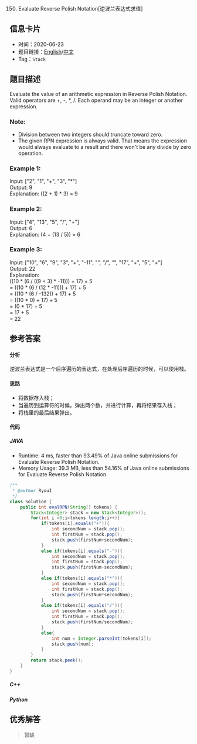150. Evaluate Reverse Polish Notation[逆波兰表达式求值]

## 信息卡片
* 时间：2020-06-23
* 题目链接：[English](https://leetcode.com/problems/evaluate-reverse-polish-notation/)/[中文](https://leetcode-cn.com/problems/evaluate-reverse-polish-notation/)
* Tag：`Stack`


## 题目描述
Evaluate the value of an arithmetic expression in Reverse Polish Notation.   
Valid operators are +, -, *, /. Each operand may be an integer or another expression.   

### Note: 
* Division between two integers should truncate toward zero.
* The given RPN expression is always valid. That means the expression would always evaluate to a result and there won't be any divide by zero operation.

### Example 1:
Input: ["2", "1", "+", "3", "*"]   
Output: 9   
Explanation: ((2 + 1) * 3) = 9   

### Example 2:
Input: ["4", "13", "5", "/", "+"]   
Output: 6   
Explanation: (4 + (13 / 5)) = 6   

### Example 3:
Input: ["10", "6", "9", "3", "+", "-11", "*", "/", "*", "17", "+", "5", "+"]   
Output: 22   
Explanation:   
  ((10 * (6 / ((9 + 3) * -11))) + 17) + 5   
= ((10 * (6 / (12 * -11))) + 17) + 5   
= ((10 * (6 / -132)) + 17) + 5   
= ((10 * 0) + 17) + 5   
= (0 + 17) + 5   
= 17 + 5   
= 22   

## 参考答案   

#### 分析
逆波兰表达式是一个后序遍历的表达式，在处理后序遍历的时候，可以使用栈。

#### 思路
* 将数据存入栈；
* 当遍历到运算符的时候，弹出两个数，并进行计算，再将结果存入栈；
* 将栈里的最后结果弹出。


#### 代码

##### JAVA

* Runtime: 4 ms, faster than 93.49% of Java online submissions for Evaluate Reverse Polish Notation.
* Memory Usage: 39.3 MB, less than 54.16% of Java online submissions for Evaluate Reverse Polish Notation.

```Java
/**
 * @author RyuuI
 */
class Solution {
    public int evalRPN(String[] tokens) {
    	Stack<Integer> stack = new Stack<Integer>();
    	for(int i =0;i<tokens.length;i++){
    		if(tokens[i].equals("+")){
    			int secondNum = stack.pop();
    			int firstNum = stack.pop();
    			stack.push(firstNum+secondNum);
    		}
    		else if(tokens[i].equals("-")){
    			int secondNum = stack.pop();
    			int firstNum = stack.pop();
    			stack.push(firstNum-secondNum);
    		}
    		else if(tokens[i].equals("*")){
    			int secondNum = stack.pop();
    			int firstNum = stack.pop();
    			stack.push(firstNum*secondNum);
    		}
    		else if(tokens[i].equals("/")){
    			int secondNum = stack.pop();
    			int firstNum = stack.pop();
    			stack.push(firstNum/secondNum);
    		}
    		else{
    			int num = Integer.parseInt(tokens[i]);
    			stack.push(num);
    		}
    	}
    	return stack.peek();
    }
}
```

##### C++


##### Python


## 优秀解答

>暂缺
